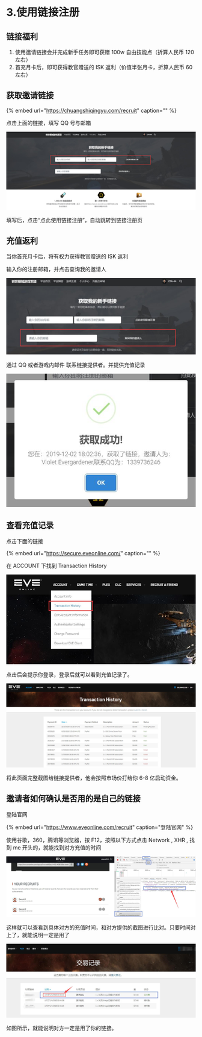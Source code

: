 # 3.使用链接注册

## 链接福利

1. 使用邀请链接会并完成新手任务即可获赠 100w 自由技能点（折算人民币 120 左右）
2. 首充月卡后，即可获得教官赠送的 ISK 返利（价值半张月卡，折算人民币 60 左右）

## 获取邀请链接

{% embed url="https://chuangshiqingyu.com/recruit" caption="" %}

点击上面的链接，填写 QQ 号与邮箱

![创世倾域EVE新人链接](../.gitbook/assets/tim-jie-tu-20191202155330.jpg)

填写后，点击“点此使用链接注册”，自动跳转到链接注册页

## 充值返利

当你首充月卡后，将有权力获得教官赠送的 ISK 返利

输入你的注册邮箱，并点击查询我的邀请人

![查询我的邀请人](../.gitbook/assets/tim-jie-tu-20191202190015.jpg)

通过 QQ 或者游戏内邮件 联系链接提供者。并提供充值记录

![](../.gitbook/assets/tim-jie-tu-20191202190133%20%281%29.jpg)

## 查看充值记录

点击下面的链接

{% embed url="https://secure.eveonline.com/" caption="" %}

在 ACCOUNT 下找到 Transaction History

![](../.gitbook/assets/tim-jie-tu-20191202190448.jpg)

点击后会提示你登录，登录后就可以看到充值记录了。

![](../.gitbook/assets/tim-jie-tu-20191202190549.jpg)

将此页面完整截图给链接提供者，他会按照市场价打给你 6-8 亿启动资金。

## 邀请者如何确认是否用的是自己的链接

登陆官网

{% embed url="https://www.eveonline.com/recruit" caption="登陆官网" %}

使用谷歌，360，腾讯等浏览器，按 F12，按照以下方式点击 Network , XHR , 找到 me 开头的，就能找到对方充值的时间

![按图所示](../.gitbook/assets/tim-jie-tu-20200105011808.jpg)

这样就可以查看到具体对方的充值时间，和对方提供的截图进行比对。只要时间对上了，就能说明一定是用了

![请对方截图交易记录](../.gitbook/assets/tim-jie-tu-20200105012037.jpg)

如图所示，就能说明对方一定是用了你的链接。
